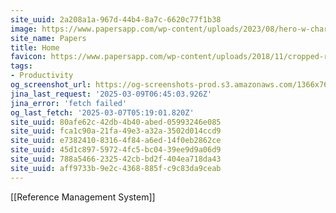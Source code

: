 ```yaml
---
site_uuid: 2a208a1a-967d-44b4-8a7c-6620c77f1b38
image: https://www.papersapp.com/wp-content/uploads/2023/08/hero-w-character.svg
site_name: Papers
title: Home
favicon: https://www.papersapp.com/wp-content/uploads/2018/11/cropped-readucbe-icon-192x192.png
tags:
- Productivity
og_screenshot_url: https://og-screenshots-prod.s3.amazonaws.com/1366x768/80/false/4fa86a72a87240259d4d884f80ce80162b781d03727156454811c31c1aa2125d.jpeg
jina_last_request: '2025-03-09T06:45:03.926Z'
jina_error: 'fetch failed'
og_last_fetch: '2025-03-07T05:19:01.820Z'
site_uuid: 80afe62c-42db-4b40-abed-05993246e085
site_uuid: fca1c90a-21fa-49e3-a32a-3502d014ccd9
site_uuid: e7382410-8316-4f84-a6ed-14f0eb2862ce
site_uuid: 45d1c897-5972-4fc5-bc04-39ee9d9a06d9
site_uuid: 788a5466-2325-42cb-bd2f-404ea718da43
site_uuid: aff9733b-9e2c-4368-885f-c9c83da9ceab
---
```

[[Reference Management System]]

